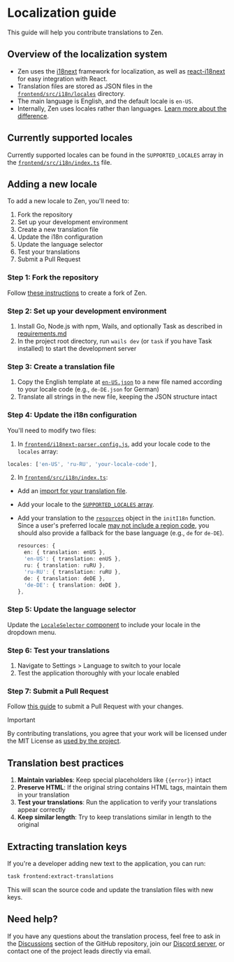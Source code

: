 # Localization guide

This guide will help you contribute translations to Zen.

## Overview of the localization system

- Zen uses the [i18next](https://www.i18next.com/) framework for localization, as well as [react-i18next](https://react.i18next.com/) for easy integration with React.
- Translation files are stored as JSON files in the [`frontend/src/i18n/locales`](/frontend/src/i18n/locales) directory.
- The main language is English, and the default locale is `en-US`.
- Internally, Zen uses locales rather than languages. [Learn more about the difference](https://poeditor.com/blog/locale-vs-language/).

## Currently supported locales

Currently supported locales can be found in the `SUPPORTED_LOCALES` array in the [`frontend/src/i18n/index.ts`](/frontend/src/i18n/index.ts#L9) file.

## Adding a new locale

To add a new locale to Zen, you'll need to:

1. Fork the repository
2. Set up your development environment
3. Create a new translation file
4. Update the i18n configuration
5. Update the language selector
6. Test your translations
7. Submit a Pull Request

### Step 1: Fork the repository

Follow [these instructions](https://docs.github.com/en/pull-requests/collaborating-with-pull-requests/working-with-forks/fork-a-repo) to create a fork of Zen.

### Step 2: Set up your development environment

1. Install Go, Node.js with npm, Wails, and optionally Task as described in [requirements.md](requirements.md)
2. In the project root directory, run `wails dev` (or `task` if you have Task installed) to start the development server

### Step 3: Create a translation file

1. Copy the English template at [`en-US.json`](/frontend/src/i18n/locales/en-US.json) to a new file named according to your locale code (e.g., `de-DE.json` for German)
2. Translate all strings in the new file, keeping the JSON structure intact

### Step 4: Update the i18n configuration

You'll need to modify two files:

1. In [`frontend/i18next-parser.config.js`](/frontend/i18next-parser.config.js#L9), add your locale code to the `locales` array:

  ```typescript
  locales: ['en-US', 'ru-RU', 'your-locale-code'],
  ```

2. In [`frontend/src/i18n/index.ts`](/frontend/src/i18n/index.ts):

- Add an [import for your translation file](/frontend/src/i18n/index.ts#L6).
- Add your locale to the [`SUPPORTED_LOCALES` array](/frontend/src/i18n/index.ts#L9).
- Add your translation to the [`resources`](/frontend/src/i18n/index.ts#L39) object in the `initI18n` function. Since a user's preferred locale [may not include a region code](https://developer.mozilla.org/en-US/docs/Web/API/Navigator/language#value), you should also provide a fallback for the base language (e.g., `de` for `de-DE`).

  ```typescript
  resources: {
    en: { translation: enUS },
    'en-US': { translation: enUS },
    ru: { translation: ruRU },
    'ru-RU': { translation: ruRU },
    de: { translation: deDE },
    'de-DE': { translation: deDE },
  },
  ```

### Step 5: Update the language selector

Update the [`LocaleSelector` component](/frontend/src/SettingsManager/LocaleSelector/index.tsx#L12) to include your locale in the dropdown menu.

### Step 6: Test your translations

1. Navigate to Settings > Language to switch to your locale
2. Test the application thoroughly with your locale enabled

### Step 7: Submit a Pull Request

Follow [this guide](https://docs.github.com/en/pull-requests/collaborating-with-pull-requests/proposing-changes-to-your-work-with-pull-requests/creating-a-pull-request-from-a-fork) to submit a Pull Request with your changes.

> [!IMPORTANT]
> By contributing translations, you agree that your work will be licensed under the MIT License as [used by the project](/LICENSE).

## Translation best practices

1. **Maintain variables**: Keep special placeholders like `{{error}}` intact
2. **Preserve HTML**: If the original string contains HTML tags, maintain them in your translation
3. **Test your translations**: Run the application to verify your translations appear correctly
4. **Keep similar length**: Try to keep translations similar in length to the original

## Extracting translation keys

If you're a developer adding new text to the application, you can run:

```sh
task frontend:extract-translations
```

This will scan the source code and update the translation files with new keys.

## Need help?

If you have any questions about the translation process, feel free to ask in the [Discussions](https://github.com/anfragment/zen/discussions/categories/contributor-q-a) section of the GitHub repository, join our [Discord server](https://discord.gg/jSzEwby7JY), or contact one of the project leads directly via email.
